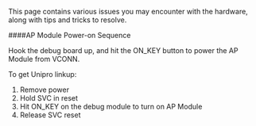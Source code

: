 This page contains various issues you may encounter with the hardware, along with tips and tricks to resolve.

####AP Module Power-on Sequence

Hook the debug board up, and hit the ON\_KEY button to power the AP
Module from VCONN.

To get Unipro linkup:

1.  Remove power
2.  Hold SVC in reset
3.  Hit ON\_KEY on the debug module to turn on AP Module
4.  Release SVC reset

